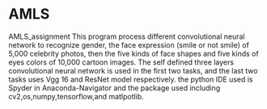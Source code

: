 # AMLS
AMLS_assignment
This program process different convolutional neural network to recognize gender, the face expression (smile or not smile) of 5,000 celebrity photos, then the five kinds of face shapes and five kinds of eyes colors of 10,000 cartoon images. The self defined three layers convolutional neural network is used in the first two tasks, and the last two tasks uses Vgg 16 and ResNet model respectively.
the python IDE used is Spyder in Anaconda-Navigator and the package used including cv2,os,numpy,tensorflow,and matlpotlib.
